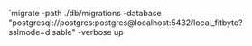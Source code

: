 `migrate -path ./db/migrations -database "postgresql://postgres:postgres@localhost:5432/local_fitbyte?sslmode=disable" -verbose up